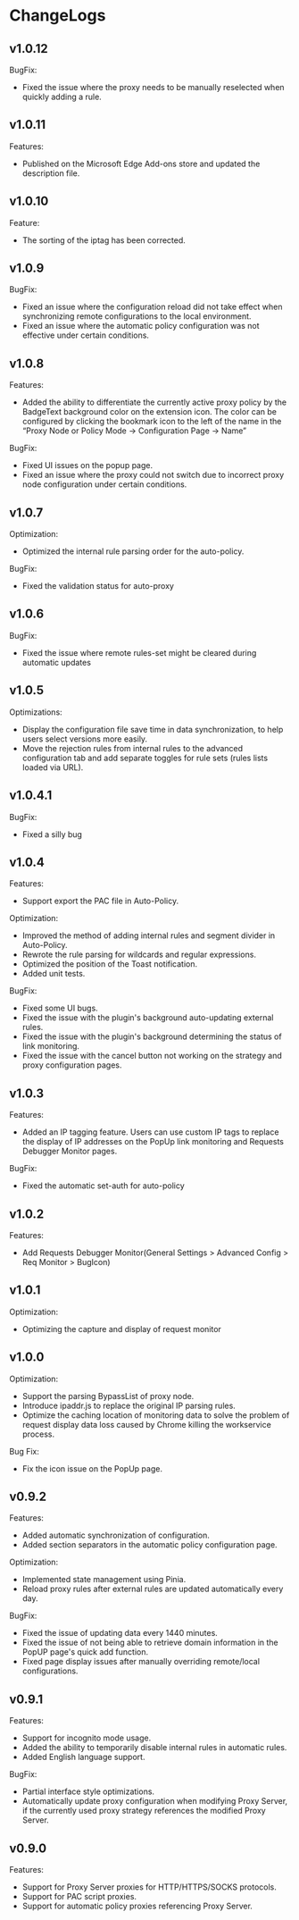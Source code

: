# ChangeLogs

## v1.0.12

BugFix:

- Fixed the issue where the proxy needs to be manually reselected when quickly adding a rule.

## v1.0.11

Features:

- Published on the Microsoft Edge Add-ons store and updated the description file.

## v1.0.10

Feature:

- The sorting of the iptag has been corrected.

## v1.0.9

BugFix:

- Fixed an issue where the configuration reload did not take effect when synchronizing remote configurations to the local environment.
- Fixed an issue where the automatic policy configuration was not effective under certain conditions.

## v1.0.8

Features:

- Added the ability to differentiate the currently active proxy policy by the BadgeText background color on the extension icon. The color can be configured by clicking the bookmark icon to the left of the name in the “Proxy Node or Policy Mode -> Configuration Page -> Name”

BugFix:

- Fixed UI issues on the popup page.
- Fixed an issue where the proxy could not switch due to incorrect proxy node configuration under certain conditions.

## v1.0.7

Optimization:

- Optimized the internal rule parsing order for the auto-policy.

BugFix:

- Fixed the validation status for auto-proxy

## v1.0.6

BugFix:

- Fixed the issue where remote rules-set might be cleared during automatic updates

## v1.0.5

Optimizations:

- Display the configuration file save time in data synchronization, to help users select versions more easily.
- Move the rejection rules from internal rules to the advanced configuration tab and add separate toggles for rule sets (rules lists loaded via URL).

## v1.0.4.1

BugFix:

- Fixed a silly bug

## v1.0.4

Features:

- Support export the PAC file in Auto-Policy.

Optimization:

- Improved the method of adding internal rules and segment divider in Auto-Policy.
- Rewrote the rule parsing for wildcards and regular expressions.
- Optimized the position of the Toast notification.
- Added unit tests.

BugFix:

- Fixed some UI bugs.
- Fixed the issue with the plugin's background auto-updating external rules.
- Fixed the issue with the plugin's background determining the status of link monitoring.
- Fixed the issue with the cancel button not working on the strategy and proxy configuration pages.

## v1.0.3

Features:

- Added an IP tagging feature. Users can use custom IP tags to replace the display of IP addresses on the PopUp link monitoring and Requests Debugger Monitor pages.

BugFix:

- Fixed the automatic set-auth for auto-policy

## v1.0.2

Features:

- Add Requests Debugger Monitor(General Settings > Advanced Config > Req Monitor > BugIcon)

## v1.0.1

Optimization:

- Optimizing the capture and display of request monitor

## v1.0.0

Optimization:

- Support the parsing BypassList of proxy node.
- Introduce ipaddr.js to replace the original IP parsing rules.
- Optimize the caching location of monitoring data to solve the problem of request display data loss caused by Chrome killing the workservice process.

Bug Fix:

- Fix the icon issue on the PopUp page.

## v0.9.2

Features:

- Added automatic synchronization of configuration.
- Added section separators in the automatic policy configuration page.

Optimization:

- Implemented state management using Pinia.
- Reload proxy rules after external rules are updated automatically every day.

BugFix:

- Fixed the issue of updating data every 1440 minutes.
- Fixed the issue of not being able to retrieve domain information in the PopUP page's quick add function.
- Fixed page display issues after manually overriding remote/local configurations.

## v0.9.1

Features:

- Support for incognito mode usage.
- Added the ability to temporarily disable internal rules in automatic rules.
- Added English language support.

BugFix:

- Partial interface style optimizations.
- Automatically update proxy configuration when modifying Proxy Server, if the currently used proxy strategy references the modified Proxy Server.

## v0.9.0

Features:

- Support for Proxy Server proxies for HTTP/HTTPS/SOCKS protocols.
- Support for PAC script proxies.
- Support for automatic policy proxies referencing Proxy Server.
